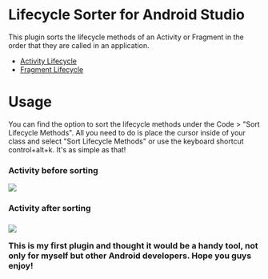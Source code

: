 # Lifecycle Sorter for Android Studio

This plugin sorts the lifecycle methods of an Activity or Fragment in the order that they are called in an application.
  <ul>  
    <li> <a href="https://developer.android.com/reference/android/app/Activity.html#ActivityLifecycle">Activity Lifecycle</a> </li>
    <li> <a href="https://developer.android.com/reference/android/app/Fragment.html#Lifecycle">Fragment Lifecycle</a> </li>
  </ul>

# Usage
<p>You can find the option to sort the lifecycle methods under the Code > "Sort Lifecycle Methods".
All you need to do is place the cursor inside of your class and select "Sort Lifecycle Methods" or use 
the keyboard shortcut control+alt+k. It's as simple as that!</p>

<h3>Activity before sorting</h3>
<img src="http://i.imgur.com/ACAEqD5.png"/>

<h3>Activity after sorting<h3>
<img src="http://i.imgur.com/2wsuGUX.png"/>


<p>This is my first plugin and thought it would be a handy tool, not only for myself but other Android developers. 
Hope you guys enjoy!</p>

